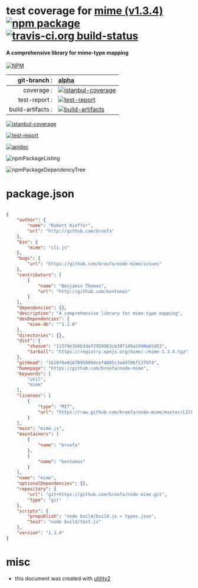 # test coverage for  [mime (v1.3.4)](https://github.com/broofa/node-mime)  [![npm package](https://img.shields.io/npm/v/npmtest-mime.svg?style=flat-square)](https://www.npmjs.org/package/npmtest-mime) [![travis-ci.org build-status](https://api.travis-ci.org/npmtest/node-npmtest-mime.svg)](https://travis-ci.org/npmtest/node-npmtest-mime)
#### A comprehensive library for mime-type mapping

[![NPM](https://nodei.co/npm/mime.png?downloads=true&downloadRank=true&stars=true)](https://www.npmjs.com/package/mime)

| git-branch : | [alpha](https://github.com/npmtest/node-npmtest-mime/tree/alpha)|
|--:|:--|
| coverage : | [![istanbul-coverage](https://npmtest.github.io/node-npmtest-mime/build/coverage.badge.svg)](https://npmtest.github.io/node-npmtest-mime/build/coverage.html/index.html)|
| test-report : | [![test-report](https://npmtest.github.io/node-npmtest-mime/build/test-report.badge.svg)](https://npmtest.github.io/node-npmtest-mime/build/test-report.html)|
| build-artifacts : | [![build-artifacts](https://npmtest.github.io/node-npmtest-mime/glyphicons_144_folder_open.png)](https://github.com/npmtest/node-npmtest-mime/tree/gh-pages/build)|

[![istanbul-coverage](https://npmtest.github.io/node-npmtest-mime/build/screenCapture.buildCi.browser.%252Ftmp%252Fbuild%252Fcoverage.lib.html.png)](https://npmtest.github.io/node-npmtest-mime/build/coverage.html/index.html)

[![test-report](https://npmtest.github.io/node-npmtest-mime/build/screenCapture.buildCi.browser.%252Ftmp%252Fbuild%252Ftest-report.html.png)](https://npmtest.github.io/node-npmtest-mime/build/test-report.html)

[![apidoc](https://npmdoc.github.io/node-npmdoc-mime/build/screenCapture.buildCi.browser.%252Ftmp%252Fbuild%252Fapidoc.html.png)](https://npmdoc.github.io/node-npmdoc-mime/build/apidoc.html)

![npmPackageListing](https://npmtest.github.io/node-npmtest-mime/build/screenCapture.npmPackageListing.svg)

![npmPackageDependencyTree](https://npmtest.github.io/node-npmtest-mime/build/screenCapture.npmPackageDependencyTree.svg)



# package.json

```json

{
    "author": {
        "name": "Robert Kieffer",
        "url": "http://github.com/broofa"
    },
    "bin": {
        "mime": "cli.js"
    },
    "bugs": {
        "url": "https://github.com/broofa/node-mime/issues"
    },
    "contributors": [
        {
            "name": "Benjamin Thomas",
            "url": "http://github.com/bentomas"
        }
    ],
    "dependencies": {},
    "description": "A comprehensive library for mime-type mapping",
    "devDependencies": {
        "mime-db": "^1.2.0"
    },
    "directories": {},
    "dist": {
        "shasum": "115f9e3b6b3daf2959983cb38f149a2d40eb5d53",
        "tarball": "https://registry.npmjs.org/mime/-/mime-1.3.4.tgz"
    },
    "gitHead": "1628f6e0187095009dcef4805c3a49706f137974",
    "homepage": "https://github.com/broofa/node-mime",
    "keywords": [
        "util",
        "mime"
    ],
    "licenses": [
        {
            "type": "MIT",
            "url": "https://raw.github.com/broofa/node-mime/master/LICENSE"
        }
    ],
    "main": "mime.js",
    "maintainers": [
        {
            "name": "broofa"
        },
        {
            "name": "bentomas"
        }
    ],
    "name": "mime",
    "optionalDependencies": {},
    "repository": {
        "url": "git+https://github.com/broofa/node-mime.git",
        "type": "git"
    },
    "scripts": {
        "prepublish": "node build/build.js > types.json",
        "test": "node build/test.js"
    },
    "version": "1.3.4"
}
```



# misc
- this document was created with [utility2](https://github.com/kaizhu256/node-utility2)
